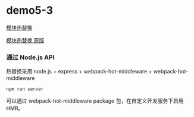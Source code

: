 # demo5-3

[模块热替换](https://www.webpackjs.com/guides/hot-module-replacement/)

[模块热替换 原版](https://webpack.js.org/guides/hot-module-replacement/)

### 通过 Node.js API

热替换采用:node.js + express + webpack-hot-middleware + webpack-hot-middleware

```
npm run server
```

可以通过 webpack-hot-middleware package 包，在自定义开发服务下启用 HMR。
